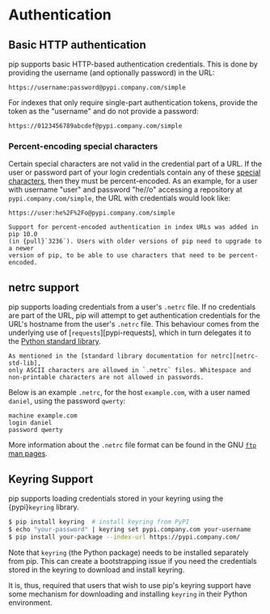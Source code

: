 # Authentication

## Basic HTTP authentication

pip supports basic HTTP-based authentication credentials. This is done by 
providing the username (and optionally password) in the URL:

```
https://username:password@pypi.company.com/simple
```

For indexes that only require single-part authentication tokens, provide the
token as the "username" and do not provide a password:

```
https://0123456789abcdef@pypi.company.com/simple
```

### Percent-encoding special characters

Certain special characters are not valid in the credential part of a URL.
If the user or password part of your login credentials contain any of these
[special characters][reserved-chars], then they must be percent-encoded. As an
example, for a user with username "user" and password "he//o" accessing a
repository at `pypi.company.com/simple`, the URL with credentials would look like:

```
https://user:he%2F%2Fo@pypi.company.com/simple
```

[reserved-chars]: https://en.wikipedia.org/wiki/Percent-encoding#Percent-encoding_reserved_characters

```{important}
Support for percent-encoded authentication in index URLs was added in pip 10.0
(in {pull}`3236`). Users with older versions of pip need to upgrade to a newer
version of pip, to be able to use characters that need to be percent-encoded.
```

## netrc support

pip supports loading credentials from a user's `.netrc` file. If no credentials
are part of the URL, pip will attempt to get authentication credentials for the
URL's hostname from the user's `.netrc` file. This behaviour comes from the
underlying use of [`requests`][pypi-requests], which in turn delegates it to
the [Python standard library][netrc-std-lib]. 

```{note}
As mentioned in the [standard library documentation for netrc][netrc-std-lib],
only ASCII characters are allowed in `.netrc` files. Whitespace and
non-printable characters are not allowed in passwords.
```

Below is an example `.netrc`, for the host `example.com`, with a user named
`daniel`, using the password `qwerty`:

```
machine example.com
login daniel
password qwerty
```

More information about the `.netrc` file format can be found in the GNU [`ftp`
man pages][netrc-docs].

[netrc-docs]: https://www.gnu.org/software/inetutils/manual/html_node/The-_002enetrc-file.html
[netrc-std-lib]: https://docs.python.org/3/library/netrc.html

## Keyring Support

pip supports loading credentials stored in your keyring using the
{pypi}`keyring` library.

```bash
$ pip install keyring  # install keyring from PyPI
$ echo "your-password" | keyring set pypi.company.com your-username
$ pip install your-package --index-url https://pypi.company.com/
```

Note that `keyring` (the Python package) needs to be installed separately from
pip. This can create a bootstrapping issue if you need the credentials stored in
the keyring to download and install keyring.

It is, thus, required that users that wish to use pip's keyring support have
some mechanism for downloading and installing `keyring` in their Python
environment.
